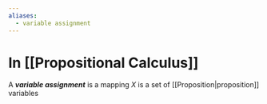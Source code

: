 ```yaml
---
aliases:
  - variable assignment
---
```

# In [[Propositional Calculus]]
A ___variable assignment___ is a mapping  $X$ is a set of [[Proposition|proposition]] variables